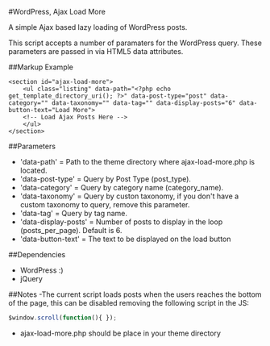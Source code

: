 #WordPress, Ajax Load More

A simple Ajax based lazy loading of WordPress posts. 

This script accepts a number of paramaters for the WordPress query. These parameters are passed in via HTML5 data attributes.

##Markup Example
```
<section id="ajax-load-more">
	<ul class="listing" data-path="<?php echo get_template_directory_uri(); ?>" data-post-type="post" data-category="" data-taxonomy="" data-tag="" data-display-posts="6" data-button-text="Load More">
	<!-- Load Ajax Posts Here -->
	</ul>
</section>
```

##Parameters
- 'data-path' = Path to the theme directory where ajax-load-more.php is located.
- 'data-post-type' = Query by Post Type (post_type).
- 'data-category' = Query by category name (category_name).
- 'data-taxonomy' = Query by custon taxonomy, if you don't have a custom taxonomy to query, remove this parameter.
- 'data-tag' = Query by tag name.
- 'data-display-posts' = Number of posts to display in the loop (posts_per_page). Default is 6.
- 'data-button-text' = The text to be displayed on the load button

##Dependencies
- WordPress :)
- jQuery

##Notes
-The current script loads posts when the users reaches the bottom of the page, this can be disabled removing the following script in the JS:
```javascript
$window.scroll(function(){ });
```
- ajax-load-more.php should be place in your theme directory

